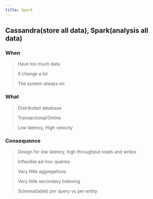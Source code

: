 ```yaml
---
title: Spark
---
```


## Cassandra(store all data), Spark(analysis all data)

### When
> Have too much data
>
> It change a lot
>
> The system always on

### What
> Distributed database
>
> Transactional/Online
>
> Low latency, High velocity

### Consequence
> Design for low latency, high throughput reads and writes
>
> Inflexible ad-hoc queries
>
> Very little aggregations 
>
> Very little secondary Indexing
>
> Schema(table) per query vs per entity
